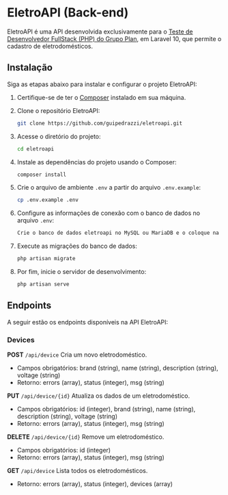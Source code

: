 # EletroAPI (Back-end)

EletroAPI é uma API desenvolvida exclusivamente para o [Teste de Desenvolvedor FullStack (PHP) do Grupo Plan](https://drive.google.com/file/d/1xY6EfiSDgJjQhrFCwiHQfL1fxTKg6S7i/view), em Laravel 10, que permite o cadastro de eletrodomésticos.

## Instalação

Siga as etapas abaixo para instalar e configurar o projeto EletroAPI:

1. Certifique-se de ter o [Composer](https://getcomposer.org/) instalado em sua máquina.

2. Clone o repositório EletroAPI:

   ```bash
   git clone https://github.com/guipedrazzi/eletroapi.git
   ```

3. Acesse o diretório do projeto:

   ```bash
   cd eletroapi
   ```

4. Instale as dependências do projeto usando o Composer:

   ```bash
   composer install
   ```

5. Crie o arquivo de ambiente `.env` a partir do arquivo `.env.example`:

   ```bash
   cp .env.example .env
   ```

6. Configure as informações de conexão com o banco de dados no arquivo `.env`:
    ```bash
   Crie o banco de dados eletroapi no MySQL ou MariaDB e o coloque na constante DB_DATABASE no .env
   ```

7. Execute as migrações do banco de dados:

   ```bash
   php artisan migrate
   ```

8. Por fim, inicie o servidor de desenvolvimento:

   ```bash
   php artisan serve
   ```

## Endpoints

A seguir estão os endpoints disponíveis na API EletroAPI:

### Devices
    
 **POST** `/api/device`
Cria um novo eletrodoméstico.

- Campos obrigatórios: brand (string), name (string), description (string), voltage (string)
- Retorno: errors (array), status (integer), msg (string)

 **PUT** `/api/device/{id}`
Atualiza os dados de um eletrodoméstico.

- Campos obrigatórios: id (integer), brand (string), name (string), description (string), voltage (string)
- Retorno: errors (array), status (integer), msg (string)

 **DELETE** `/api/device/{id}`
Remove um eletrodoméstico.

- Campos obrigatórios: id (integer)
- Retorno: errors (array), status (integer), msg (string)

 **GET** `/api/device`
Lista todos os eletrodomésticos.

- Retorno: errors (array), status (integer), devices (array)


